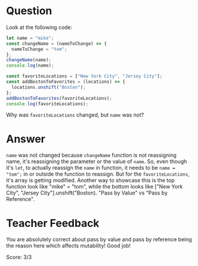 # Question

Look at the following code:

```js
let name = "mike";
const changeName = (nameToChange) => {
  nameToChange = "tom";
};
changeName(name);
console.log(name);

const favoriteLocations = ["New York City", "Jersey City"];
const addBostonToFavorites = (locations) => {
  locations.unshift("Boston");
};
addBostonToFavorites(favoriteLocations);
console.log(favoriteLocations);
```

Why was `favoriteLocations` changed, but `name` was not?

# Answer
`name` was not changed because `changeName` function is not reassigning name, it's reassigning the parameter or the value of `name`. So, even though it's `let`, to actually reassign the `name` in function, it needs to be `name = "tom";` in or outside the function to reassign. But for the `favoriteLocations`, it's  array is getting modified. Another way to showcase this is the top function look like "mike" = "tom", while the bottom looks like ["New York City", "Jersey City"].unshift("Boston). "Pass by Value" vs "Pass by Reference".

# Teacher Feedback

You are absolutely correct about pass by value and pass by reference being the reason here which affects mutability! Good job!

Score: 3/3